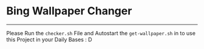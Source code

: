 # Bing Wallpaper Changer

---

Please Run the `checker.sh` File and Autostart the `get-wallpaper.sh` in to use this Project in your Daily Bases : D
